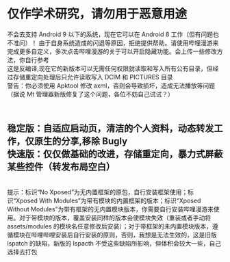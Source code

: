 # 仅作学术研究，请勿用于恶意用途
不会去支持 Android 9 以下的系统，现在它可以在 Android 8 工作（但有问题也不准问）！
由于自身系统造成的闪退等原因，拒绝提供帮助。请使用哔哩漫游来完成更多自定义，多次点击哔哩漫游的关于可以开启隐藏功能。会上传一些修改方法，你自行参考
<br>这是反编译,现在它的新版本可以无需任何权限就读取和写入所有公有目录，但经过存储重定向处理后只允许读取写入 DCIM 和 PICTURES 目录
<br>警告：你必须使用 Apktool 修改 axml，否则会导致损坏，造成无法播放等问题（据说 Mt 管理器新版修复了这个问题，各位不妨自己试试？）
## <br>稳定版：自适应启动页，清洁的个人资料，动态转发工作，仅原生的分享,移除 Bugly<br>快速版：仅仅做基础的改进，存储重定向，暴力式屏蔽某些控件（转发布局空白）
<br>提示：标识“No Xposed”为无内置框架的原包，自行安装框架使用；标识“Xposed With Modules”为带有模块的内置框架的版本；标识“Xposed Without Modules”为带有框架的无内置模块版本，你需要自行安装哔哩漫游来使用。对于带模块的版本，覆盖安装同样的版本会使模块失效（重装或者手动将 assets/modules 的模块名任意修改后安装）；对于带框架的未内置模块版本，遵循模块在哔哩哔哩安装后自行安装的原则，否则，我想是无法生效的，这是旧版 lspatch 的缺陷，新版的 lspacth 不受这些缺陷所影响，但体积会较大一些，自己选择去打包
